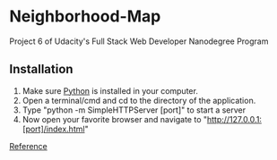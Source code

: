 # Neighborhood-Map
Project 6 of Udacity's Full Stack Web Developer Nanodegree Program

## Installation  
1) Make sure [Python](https://www.python.org/downloads/) is installed in your computer.  
2) Open a terminal/cmd and cd to the directory of the application.  
3) Type "python -m SimpleHTTPServer [port]" to start a server  
4) Now open your favorite browser and navigate to "http://127.0.0.1:[port]/index.html"


[Reference](http://www.pythonforbeginners.com/modules-in-python/how-to-use-simplehttpserver/)
